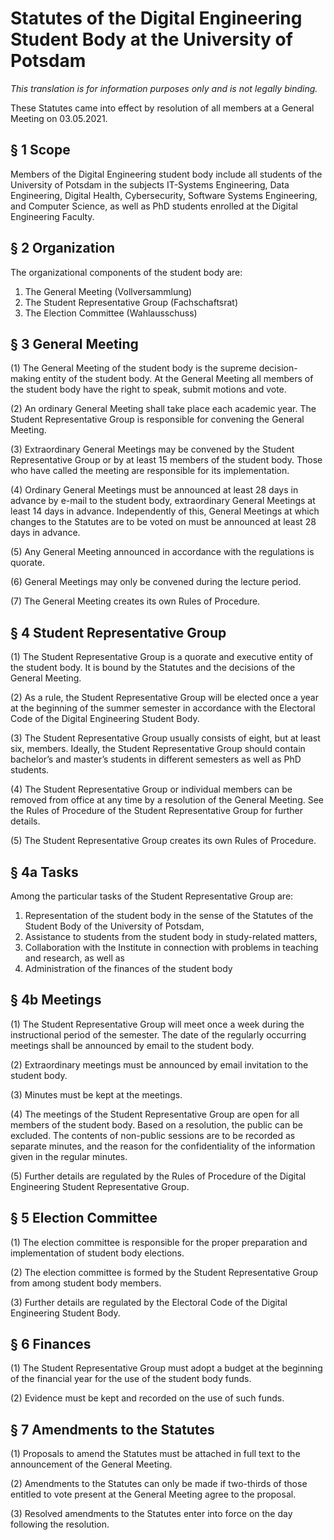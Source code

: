 # Statutes of the Digital Engineering Student Body at the University of Potsdam

*This translation is for information purposes only and is not legally binding.*

These Statutes came into effect by resolution of all members at a General Meeting on 03.05.2021.


## § 1 Scope

Members of the Digital Engineering student body include all students of the University of Potsdam in the subjects IT-Systems Engineering, Data Engineering, Digital Health, Cybersecurity, Software Systems Engineering, and Computer Science, as well as PhD students enrolled at the Digital Engineering Faculty.


## § 2 Organization

The organizational components of the student body are:

1.  The General Meeting (Vollversammlung)
2.  The Student Representative Group (Fachschaftsrat)
3.  The Election Committee (Wahlausschuss)


## § 3 General Meeting

(1) The General Meeting of the student body is the supreme decision-making entity of the student body. At the General Meeting all members of the student body have the right to speak, submit motions and vote.

(2) An ordinary General Meeting shall take place each academic year. The Student Representative Group is responsible for convening the General Meeting.

(3) Extraordinary General Meetings may be convened by the Student Representative Group or by at least 15 members of the student body. Those who have called the meeting are responsible for its implementation.

(4) Ordinary General Meetings must be announced at least 28 days in advance by e-mail to the student body, extraordinary General Meetings at least 14 days in advance. Independently of this, General Meetings at which changes to the Statutes are to be voted on must be announced at least 28 days in advance.

(5) Any General Meeting announced in accordance with the regulations is quorate.

(6) General Meetings may only be convened during the lecture period.

(7) The General Meeting creates its own Rules of Procedure.


## § 4 Student Representative Group

(1) The Student Representative Group is a quorate and executive entity of the student body. It is bound by the Statutes and the decisions of the General Meeting.

(2) As a rule, the Student Representative Group will be elected once a year at the beginning of the summer semester in accordance with the Electoral Code of the Digital Engineering Student Body.

(3) The Student Representative Group usually consists of eight, but at least six, members. Ideally, the Student Representative Group should contain bachelor’s and master’s students in different semesters as well as PhD students.

(4) The Student Representative Group or individual members can be removed from office at any time by a resolution of the General Meeting. See the Rules of Procedure of the Student Representative Group for further details.

(5) The Student Representative Group creates its own Rules of Procedure.


## § 4a Tasks

Among the particular tasks of the Student Representative Group are:

1.  Representation of the student body in the sense of the Statutes of the Student Body of the University of Potsdam,
2.  Assistance to students from the student body in study-related matters,
3.  Collaboration with the Institute in connection with problems in teaching and research, as well as
4.  Administration of the finances of the student body


## § 4b Meetings

(1) The Student Representative Group will meet once a week during the instructional period of the semester. The date of the regularly occurring meetings shall be announced by email to the student body.

(2) Extraordinary meetings must be announced by email invitation to the student body.

(3) Minutes must be kept at the meetings.

(4) The meetings of the Student Representative Group are open for all members of the student body. Based on a resolution, the public can be excluded. The contents of non-public sessions are to be recorded as separate minutes, and the reason for the confidentiality of the information given in the regular minutes.

(5) Further details are regulated by the Rules of Procedure of the Digital Engineering Student Representative Group.


## § 5 Election Committee

(1) The election committee is responsible for the proper preparation and implementation of student body elections.

(2) The election committee is formed by the Student Representative Group from among student body members.

(3) Further details are regulated by the Electoral Code of the Digital Engineering Student Body.


## § 6 Finances

(1) The Student Representative Group must adopt a budget at the beginning of the financial year for the use of the student body funds.

(2) Evidence must be kept and recorded on the use of such funds.


## § 7 Amendments to the Statutes

(1) Proposals to amend the Statutes must be attached in full text to the announcement of the General Meeting.

(2) Amendments to the Statutes can only be made if two-thirds of those entitled to vote present at the General Meeting agree to the proposal.

(3) Resolved amendments to the Statutes enter into force on the day following the resolution.
